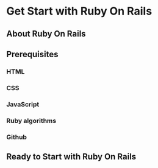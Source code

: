 # Get Start with Ruby On Rails

## About Ruby On Rails

## Prerequisites

### HTML 

### CSS

### JavaScript

### Ruby algorithms 

### Github

##  Ready to Start with Ruby On Rails